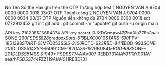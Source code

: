 No	Tên	            Số thẻ	            Hạn ghi trên thẻ	      OTP	      Trường hợp test
1	NGUYEN VAN A	9704 0000 0000 0018	03/07	                  OTP	      Thành công
2	NGUYEN VAN A	9704 0000 0000 0034	03/07	                  OTP	      Nguồn tiền không đủ
9704 0000 0000 0018
sdt 0772912452
git init
git add .
git commit -m "update"
git push -u origin main

API key 718235536654374
API key secret j9JXDCrmpw47j7hd0iu775n3sJk
SONE-290*FSDSS828*gradpxx*Sora-518*BLXC0010*STARS-590*PPV-
1851398*START-06*MFO053*SSIS-3100*RCTD-623*RBD-841*EBOD-993*SONE- 201*DLDSS514*SSIS-949*91CM-182*DASS-187*RBD841*EBOD-993*SONE-
201*DLDSS514*SSIS-949*
FSDSS774AIAV007 REBD731*AIAV011*QY001AV
searh*FSDSS744*PZZ119*AIAV011*REBD731